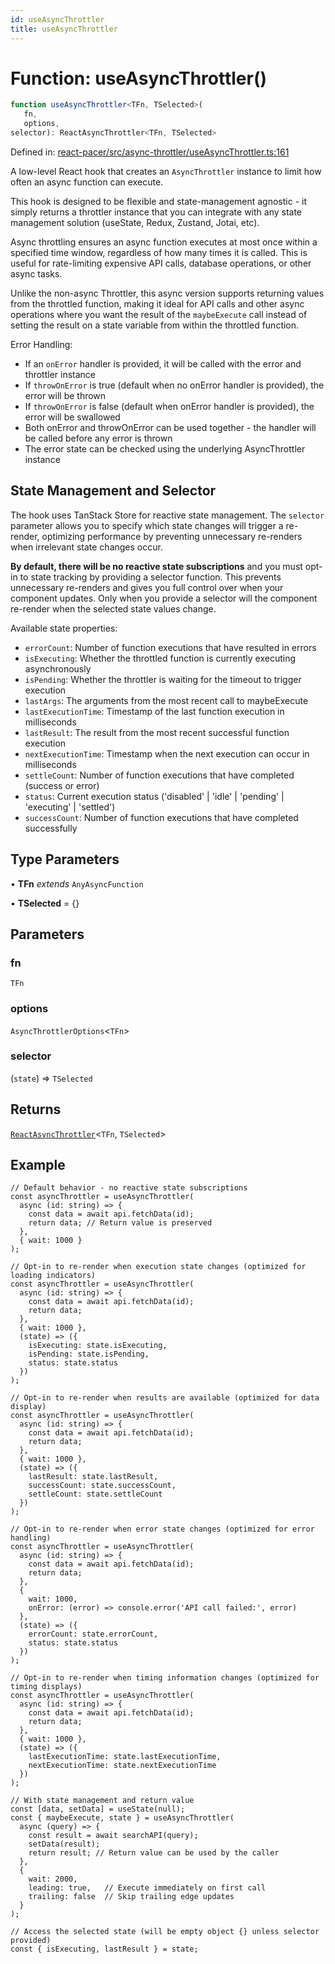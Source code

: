 ```yaml
---
id: useAsyncThrottler
title: useAsyncThrottler
---
```


<!-- DO NOT EDIT: this page is autogenerated from the type comments -->

# Function: useAsyncThrottler()

```ts
function useAsyncThrottler<TFn, TSelected>(
   fn, 
   options, 
selector): ReactAsyncThrottler<TFn, TSelected>
```

Defined in: [react-pacer/src/async-throttler/useAsyncThrottler.ts:161](https://github.com/TanStack/pacer/blob/main/packages/react-pacer/src/async-throttler/useAsyncThrottler.ts#L161)

A low-level React hook that creates an `AsyncThrottler` instance to limit how often an async function can execute.

This hook is designed to be flexible and state-management agnostic - it simply returns a throttler instance that
you can integrate with any state management solution (useState, Redux, Zustand, Jotai, etc).

Async throttling ensures an async function executes at most once within a specified time window,
regardless of how many times it is called. This is useful for rate-limiting expensive API calls,
database operations, or other async tasks.

Unlike the non-async Throttler, this async version supports returning values from the throttled function,
making it ideal for API calls and other async operations where you want the result of the `maybeExecute` call
instead of setting the result on a state variable from within the throttled function.

Error Handling:
- If an `onError` handler is provided, it will be called with the error and throttler instance
- If `throwOnError` is true (default when no onError handler is provided), the error will be thrown
- If `throwOnError` is false (default when onError handler is provided), the error will be swallowed
- Both onError and throwOnError can be used together - the handler will be called before any error is thrown
- The error state can be checked using the underlying AsyncThrottler instance

## State Management and Selector

The hook uses TanStack Store for reactive state management. The `selector` parameter allows you
to specify which state changes will trigger a re-render, optimizing performance by preventing
unnecessary re-renders when irrelevant state changes occur.

**By default, there will be no reactive state subscriptions** and you must opt-in to state
tracking by providing a selector function. This prevents unnecessary re-renders and gives you
full control over when your component updates. Only when you provide a selector will the
component re-render when the selected state values change.

Available state properties:
- `errorCount`: Number of function executions that have resulted in errors
- `isExecuting`: Whether the throttled function is currently executing asynchronously
- `isPending`: Whether the throttler is waiting for the timeout to trigger execution
- `lastArgs`: The arguments from the most recent call to maybeExecute
- `lastExecutionTime`: Timestamp of the last function execution in milliseconds
- `lastResult`: The result from the most recent successful function execution
- `nextExecutionTime`: Timestamp when the next execution can occur in milliseconds
- `settleCount`: Number of function executions that have completed (success or error)
- `status`: Current execution status ('disabled' | 'idle' | 'pending' | 'executing' | 'settled')
- `successCount`: Number of function executions that have completed successfully

## Type Parameters

• **TFn** *extends* `AnyAsyncFunction`

• **TSelected** = \{\}

## Parameters

### fn

`TFn`

### options

`AsyncThrottlerOptions`\<`TFn`\>

### selector

(`state`) => `TSelected`

## Returns

[`ReactAsyncThrottler`](../../interfaces/reactasyncthrottler.md)\<`TFn`, `TSelected`\>

## Example

```tsx
// Default behavior - no reactive state subscriptions
const asyncThrottler = useAsyncThrottler(
  async (id: string) => {
    const data = await api.fetchData(id);
    return data; // Return value is preserved
  },
  { wait: 1000 }
);

// Opt-in to re-render when execution state changes (optimized for loading indicators)
const asyncThrottler = useAsyncThrottler(
  async (id: string) => {
    const data = await api.fetchData(id);
    return data;
  },
  { wait: 1000 },
  (state) => ({
    isExecuting: state.isExecuting,
    isPending: state.isPending,
    status: state.status
  })
);

// Opt-in to re-render when results are available (optimized for data display)
const asyncThrottler = useAsyncThrottler(
  async (id: string) => {
    const data = await api.fetchData(id);
    return data;
  },
  { wait: 1000 },
  (state) => ({
    lastResult: state.lastResult,
    successCount: state.successCount,
    settleCount: state.settleCount
  })
);

// Opt-in to re-render when error state changes (optimized for error handling)
const asyncThrottler = useAsyncThrottler(
  async (id: string) => {
    const data = await api.fetchData(id);
    return data;
  },
  {
    wait: 1000,
    onError: (error) => console.error('API call failed:', error)
  },
  (state) => ({
    errorCount: state.errorCount,
    status: state.status
  })
);

// Opt-in to re-render when timing information changes (optimized for timing displays)
const asyncThrottler = useAsyncThrottler(
  async (id: string) => {
    const data = await api.fetchData(id);
    return data;
  },
  { wait: 1000 },
  (state) => ({
    lastExecutionTime: state.lastExecutionTime,
    nextExecutionTime: state.nextExecutionTime
  })
);

// With state management and return value
const [data, setData] = useState(null);
const { maybeExecute, state } = useAsyncThrottler(
  async (query) => {
    const result = await searchAPI(query);
    setData(result);
    return result; // Return value can be used by the caller
  },
  {
    wait: 2000,
    leading: true,   // Execute immediately on first call
    trailing: false  // Skip trailing edge updates
  }
);

// Access the selected state (will be empty object {} unless selector provided)
const { isExecuting, lastResult } = state;
```
